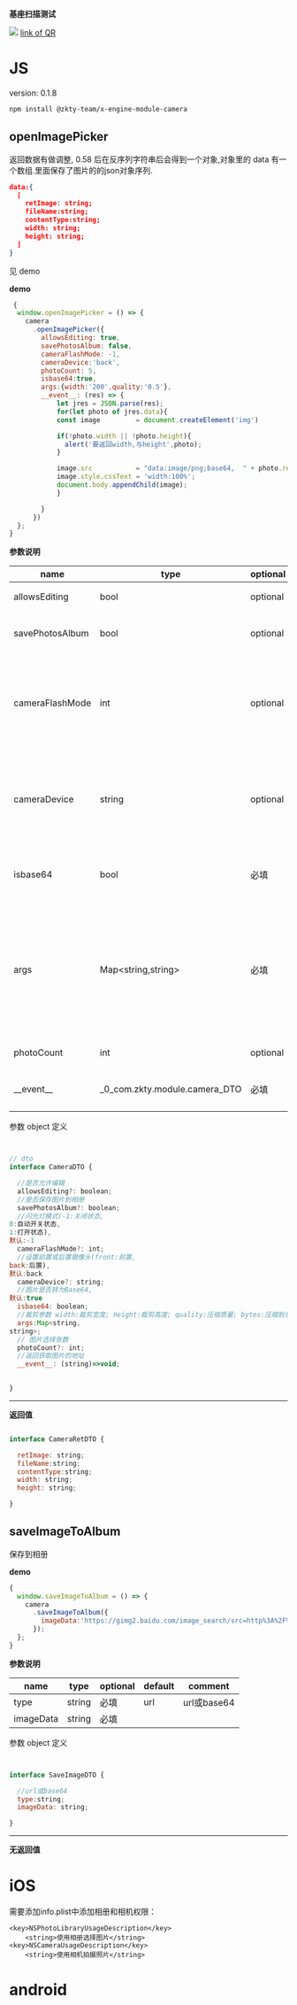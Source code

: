 

**基座扫描测试**
<div id='modulename' style='display:none'>camera</div> <img id='qrimg' src='https://api.qrserver.com/v1/create-qr-code/?size=150x150&data=http://192.168.44.52:3000/docs/modules/all/dist/ui/index.html'></img>
<a id='qrlink' href="about:none">link of QR</a>



# JS


version: 0.1.8
``` bash
npm install @zkty-team/x-engine-module-camera
```



## openImagePicker


  返回数据有做调整, 0.58 后在反序列字符串后会得到一个对象,对象里的 data 有一个数组.里面保存了图片的的json对象序列.
  ``` json
  data:{
    [
      retImage: string;
      fileName:string;
      contentType:string;
      width: string;
      height: string;
    ]
  }
  ```
  见 demo


**demo**
``` js
 {
  window.openImagePicker = () => {
    camera
      .openImagePicker({
        allowsEditing: true,
        savePhotosAlbum: false,
        cameraFlashMode: -1,
        cameraDevice:'back',
        photoCount: 5,
        isbase64:true,
        args:{width:'200',quality:'0.5'},
        __event__: (res) => {
            let jres = JSON.parse(res);
            for(let photo of jres.data){
            const image         = document.createElement('img')

            if(!photo.width || !photo.height){
              alert('要返回width,与height',photo);
            }

            image.src           = "data:image/png;base64,  " + photo.retImage;
            image.style.cssText = 'width:100%';
            document.body.appendChild(image);
            }

        }
      })
  };
}
``` 

	
**参数说明**

| name                        | type      | optional | default   | comment  |
| --------------------------- | --------- | -------- | --------- |--------- |
| allowsEditing | bool | optional | true | 是否允许编辑 |
| savePhotosAlbum | bool | optional |  | 是否保存图片到相册 |
| cameraFlashMode | int | optional | -1 | 闪光灯模式(-1:关闭状态,0:自动开关状态,1:打开状态),默认:-1 |
| cameraDevice | string | optional | back | 设置前置或后置摄像头(front:前置,back:后置),默认:back |
| isbase64 | bool | 必填 |  | 图片是否转为Base64,默认:true |
| args | Map\<string,string\> | 必填 |  | 裁剪参数 width:裁剪宽度; height:裁剪高度; quality:压缩质量; bytes:压缩到多少kb以内; |
| photoCount | int | optional | 1 |  图片选择张数 |
| \_\_event\_\_ | _0_com.zkty.module.camera_DTO | 必填 | (string)=>{} | 返回获取图片的地址 |


参数 object  定义
``` js


// dto
interface CameraDTO {

  //是否允许编辑
  allowsEditing?: boolean;
  //是否保存图片到相册
  savePhotosAlbum?: boolean;
  //闪光灯模式(-1:关闭状态,
0:自动开关状态,
1:打开状态),
默认:-1
  cameraFlashMode?: int;
  //设置前置或后置摄像头(front:前置,
back:后置),
默认:back
  cameraDevice?: string;
  //图片是否转为Base64,
默认:true
  isbase64: boolean;
  //裁剪参数 width:裁剪宽度; height:裁剪高度; quality:压缩质量; bytes:压缩到多少kb以内;
  args:Map<string,
string>;
  // 图片选择张数
  photoCount?: int;
  //返回获取图片的地址
  __event__: (string)=>void;
  

}
``` 


---------------------
**返回值**
``` js

interface CameraRetDTO {

  retImage: string;
  fileName:string;
  contentType:string;
  width: string;
  height: string;

}
``` 




## saveImageToAlbum

保存到相册

**demo**
``` js
{
  window.saveImageToAlbum = () => {
    camera
      .saveImageToAlbum({
        imageData:'https://gimg2.baidu.com/image_search/src=http%3A%2F%2Fcdn.duitang.com%2Fuploads%2Fitem%2F201410%2F20%2F20141020162058_UrMNe.jpeg&refer=http%3A%2F%2Fcdn.duitang.com&app=2002&size=f9999,10000&q=a80&n=0&g=0n&fmt=jpeg?sec=1611307946&t=175b540644bac34ec738e48ff42f8034'
      });
  };
}
``` 

	
**参数说明**

| name                        | type      | optional | default   | comment  |
| --------------------------- | --------- | -------- | --------- |--------- |
| type | string | 必填 | url | url或base64 |
| imageData | string | 必填 |  |  |


参数 object  定义
``` js


interface SaveImageDTO {

  //url或base64
  type:string;
  imageData: string;

}
``` 


---------------------
**无返回值**



    

# iOS
需要添加info.plist中添加相册和相机权限：

```
<key>NSPhotoLibraryUsageDescription</key>
	<string>使用相册选择图片</string>
<key>NSCameraUsageDescription</key>
	<string>使用相机拍摄照片</string>
```



# android



